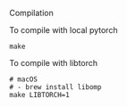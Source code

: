 Compilation

To compile with local pytorch
```
make
```

To compile with libtorch
```
# macOS
# - brew install libomp
make LIBTORCH=1
```

